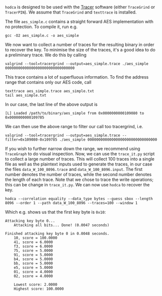 `hodca` is designed to be used with the [Tracer](https://github.com/SideChannelMarvels/Tracer) software (either `TraceGrind` or `TracerPIN`). We assume that `TraceGrind` and `texttrace` is installed.

The file `aes_simple.c` contains a straight forward AES implementation with no protection. To compile it, run e.g.

```
gcc -O2 aes_simple.c -o aes_simple
```

We now want to collect a number of traces for the resulting binary in order to recover the key. To minimise the size of the traces, it's a good idea to do a preliminary trace. We do this by calling

```
valgrind --tool=tracergrind --output=aes_simple.trace ./aes_simple 00000000000000000000000000000000
```

This trace contains a lot of superfluous information. To find the address range that contains only our AES code, call

```
texttrace aes_simple.trace aes_simple.txt
tail aes_simple.txt
```

In our case, the last line of the above output is

```
[L] Loaded /path/to/binary/aes_simple from 0x0000000000109080 to 0x0000000000109785
```

We can then use the above range to filter our call too tracergrind, i.e. 

```
valgrind --tool=tracergrind --output=aes_simple.trace --filter=0x109080-0x109785 ./aes_simple 00000000000000000000000000000000
```

If you wish to further narrow down the range, we recommend using `TraceGraph` to do visual inspection. Now, we can use the `trace_it.py` script to collect a large number of traces. This will collect 100 traces into a single file as well as the plaintext inputs used to generate the traces, in our case the files `data_W_100_8096.trace` and `data_W_100_8096.input`. The first number denotes the number of traces, while the second number denotes the length of each trace. Note that we chose to trace the write operations; this can be change in `trace_it.py`. We can now use `hodca` to recover the key. 

```
hodca --correlation equality --data_type bytes --guess sbox --length 8096 --order 1 --path data_W_100_8096 --traces=100 --window 1
```

Which e.g. shows us that the first key byte is `0x10`:

```
Attacking key byte 0...
	Attacking all bits... Done! (0.0047 seconds)

Finished attacking key byte 0 in 0.0048 seconds.
	10, score = 100.0000
	41, score = 6.0000
	f3, score = 6.0000
	75, score = 5.0000
	91, score = 5.0000
	b4, score = 5.0000
	bb, score = 5.0000
	e5, score = 5.0000
	01, score = 4.0000
	02, score = 4.0000

	Lowest score: 2.0000
	Highest score: 100.0000

```